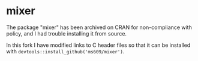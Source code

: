 # mixer

The package "mixer" has been archived on CRAN for non-compliance with policy, and I had trouble installing it from source.

In this fork I have modified links to C header files so that it can be installed with `devtools::install_github('ms609/mixer')`.
